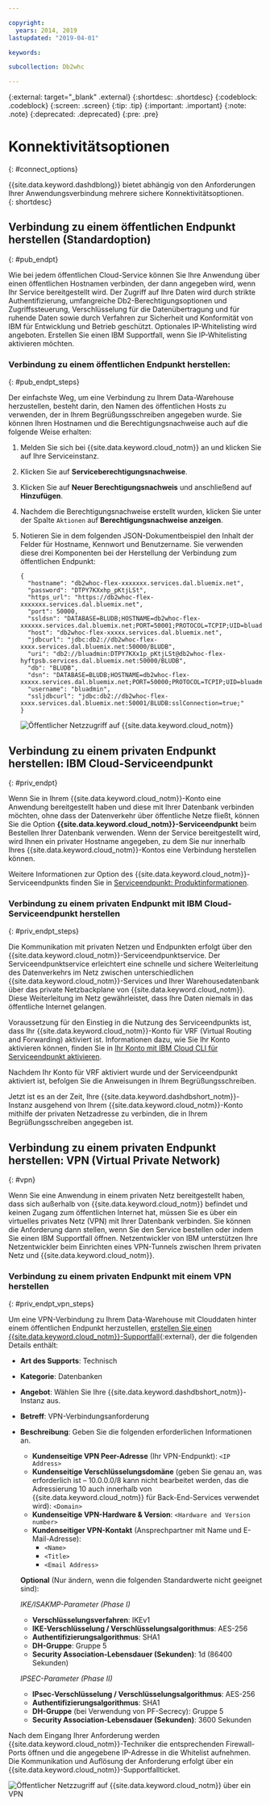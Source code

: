 ```yaml
---

copyright:
  years: 2014, 2019
lastupdated: "2019-04-01"

keywords:

subcollection: Db2whc

---
```


<!-- Attribute definitions --> 
{:external: target="_blank" .external}
{:shortdesc: .shortdesc}
{:codeblock: .codeblock}
{:screen: .screen}
{:tip: .tip}
{:important: .important}
{:note: .note}
{:deprecated: .deprecated}
{:pre: .pre}

# Konnektivitätsoptionen
{: #connect_options}

{{site.data.keyword.dashdblong}} bietet abhängig von den Anforderungen Ihrer Anwendungsverbindung mehrere sichere Konnektivitätsoptionen.  
{: shortdesc}

## Verbindung zu einem öffentlichen Endpunkt herstellen (Standardoption)
{: #pub_endpt}

Wie bei jedem öffentlichen Cloud-Service können Sie Ihre Anwendung über einen öffentlichen Hostnamen verbinden, der dann angegeben wird, wenn Ihr Service bereitgestellt wird. Der Zugriff auf Ihre Daten wird durch strikte Authentifizierung, umfangreiche Db2-Berechtigungsoptionen und Zugriffssteuerung, Verschlüsselung für die Datenübertragung und für ruhende Daten sowie durch Verfahren zur Sicherheit und Konformität von IBM für Entwicklung und Betrieb geschützt. Optionales IP-Whitelisting wird angeboten. Erstellen Sie einen IBM Supportfall, wenn Sie IP-Whitelisting aktivieren möchten.

### Verbindung zu einem öffentlichen Endpunkt herstellen:
{: #pub_endpt_steps}

Der einfachste Weg, um eine Verbindung zu Ihrem Data-Warehouse herzustellen, besteht darin, den Namen des öffentlichen Hosts zu verwenden, der in Ihrem Begrüßungsschreiben angegeben wurde. Sie können Ihren Hostnamen und die Berechtigungsnachweise auch auf die folgende Weise erhalten:

1. Melden Sie sich bei {{site.data.keyword.cloud_notm}} an und klicken Sie auf Ihre Serviceinstanz.
2. Klicken Sie auf **Serviceberechtigungsnachweise**.
3. Klicken Sie auf **Neuer Berechtigungsnachweis** und anschließend auf **Hinzufügen**.
4. Nachdem die Berechtigungsnachweise erstellt wurden, klicken Sie unter der Spalte `Aktionen` auf **Berechtigungsnachweise anzeigen**.
5. Notieren Sie in dem folgenden JSON-Dokumentbeispiel den Inhalt der Felder für Hostname, Kennwort und Benutzername. Sie verwenden diese drei Komponenten bei der Herstellung der Verbindung zum öffentlichen Endpunkt:

   ```
   {
     "hostname": "db2whoc-flex-xxxxxxx.services.dal.bluemix.net",
     "password": "DTPY7KXxhp_pKtjLSt",
     "https_url": "https://db2whoc-flex-xxxxxxx.services.dal.bluemix.net",
     "port": 50000,
     "ssldsn": "DATABASE=BLUDB;HOSTNAME=db2whoc-flex-xxxxxx.services.dal.bluemix.net;PORT=50001;PROTOCOL=TCPIP;UID=bluadmin;PWD=DTPY7KXWxhp_pKtjLSt;Security=SSL;",
     "host": "db2whoc-flex-xxxxx.services.dal.bluemix.net",
     "jdbcurl": "jdbc:db2://db2whoc-flex-xxxx.services.dal.bluemix.net:50000/BLUDB",
     "uri": "db2://bluadmin:DTPY7KXx1p_pKtjLSt@db2whoc-flex-hyftpsb.services.dal.bluemix.net:50000/BLUDB",
     "db": "BLUDB",
     "dsn": "DATABASE=BLUDB;HOSTNAME=db2whoc-flex-xxxxx.services.dal.bluemix.net;PORT=50000;PROTOCOL=TCPIP;UID=bluadmin;PWD=DTPYZunlWxhp_pKtjLSt;",
     "username": "bluadmin",
     "ssljdbcurl": "jdbc:db2://db2whoc-flex-xxxx.services.dal.bluemix.net:50001/BLUDB:sslConnection=true;"
   }

   ```

   ![Öffentlicher Netzzugriff auf {{site.data.keyword.cloud_notm}}](images/public_connection.png "Grafische Darstellung der Verbindung von Benutzer und Cloud")

## Verbindung zu einem privaten Endpunkt herstellen: IBM Cloud-Serviceendpunkt
{: #priv_endpt}

Wenn Sie in Ihrem {{site.data.keyword.cloud_notm}}-Konto eine Anwendung bereitgestellt haben und diese mit Ihrer Datenbank verbinden möchten, ohne dass der Datenverkehr über öffentliche Netze fließt, können Sie die Option **{{site.data.keyword.cloud_notm}}-Serviceendpunkt** beim Bestellen Ihrer Datenbank verwenden. Wenn der Service bereitgestellt wird, wird Ihnen ein privater Hostname angegeben, zu dem Sie nur innerhalb Ihres {{site.data.keyword.cloud_notm}}-Kontos eine Verbindung herstellen können.  

Weitere Informationen zur Option des {{site.data.keyword.cloud_notm}}-Serviceendpunkts finden Sie in [Serviceendpunkt: Produktinformationen](/docs/services/service-endpoint?topic=service-endpoint-about#about).


### Verbindung zu einem privaten Endpunkt mit IBM Cloud-Serviceendpunkt herstellen
{: #priv_endpt_steps}

Die Kommunikation mit privaten Netzen und Endpunkten erfolgt über den {{site.data.keyword.cloud_notm}}-Serviceendpunktservice. Der Serviceendpunktservice erleichtert eine schnelle und sichere Weiterleitung des Datenverkehrs im Netz zwischen unterschiedlichen {{site.data.keyword.cloud_notm}}-Services und Ihrer Warehousedatenbank über das private Netzbackplane von {{site.data.keyword.cloud_notm}}. Diese Weiterleitung im Netz gewährleistet, dass Ihre Daten niemals in das öffentliche Internet gelangen. 

Voraussetzung für den Einstieg in die Nutzung des Serviceendpunkts ist, dass Ihr {{site.data.keyword.cloud_notm}}-Konto für VRF (Virtual Routing and Forwarding) aktiviert ist. Informationen dazu, wie Sie Ihr Konto aktivieren können, finden Sie in [Ihr Konto mit IBM Cloud CLI für Serviceendpunkt aktivieren](/docs/services/service-endpoint?topic=service-endpoint-getting-started#cs_cli_install_steps).

Nachdem Ihr Konto für VRF aktiviert wurde und der Serviceendpunkt aktiviert ist, befolgen Sie die Anweisungen in Ihrem Begrüßungsschreiben.

Jetzt ist es an der Zeit, Ihre {{site.data.keyword.dashdbshort_notm}}-Instanz ausgehend von Ihrem {{site.data.keyword.cloud_notm}}-Konto mithilfe der privaten Netzadresse zu verbinden, die in Ihrem Begrüßungsschreiben angegeben ist.

## Verbindung zu einem privaten Endpunkt herstellen: VPN (Virtual Private Network)
{: #vpn}

Wenn Sie eine Anwendung in einem privaten Netz bereitgestellt haben, dass sich außerhalb von {{site.data.keyword.cloud_notm}} befindet und keinen Zugang zum öffentlichen Internet hat, müssen Sie es über ein virtuelles privates Netz (VPN) mit Ihrer Datenbank verbinden. Sie können die Anforderung dann stellen, wenn Sie den Service bestellen oder indem Sie einen IBM Supportfall öffnen. Netzentwickler von IBM unterstützen Ihre Netzentwickler beim Einrichten eines VPN-Tunnels zwischen Ihrem privaten Netz und {{site.data.keyword.cloud_notm}}.

### Verbindung zu einem privaten Endpunkt mit einem VPN herstellen
{: #priv_endpt_vpn_steps}

Um eine VPN-Verbindung zu Ihrem Data-Warehouse mit Clouddaten hinter einem öffentlichen Endpunkt herzustellen, [erstellen Sie einen {{site.data.keyword.cloud_notm}}-Supportfall](https://cloud.ibm.com/unifiedsupport/cases/add){:external}, der die folgenden Details enthält: 

* **Art des Supports**: Technisch 
* **Kategorie**: Datenbanken 
* **Angebot**: Wählen Sie Ihre {{site.data.keyword.dashdbshort_notm}}-Instanz aus. 
* **Betreff**: VPN-Verbindungsanforderung 
* **Beschreibung**: Geben Sie die folgenden erforderlichen Informationen an.
  * **Kundenseitige VPN Peer-Adresse** (Ihr VPN-Endpunkt): `<IP Address>`
  * **Kundenseitige Verschlüsselungsdomäne** (geben Sie genau an, was erforderlich ist – 10.0.0.0/8 kann nicht bearbeitet werden, das die Adressierung 10 auch innerhalb von {{site.data.keyword.cloud_notm}} für Back-End-Services verwendet wird): `<Domain>`
  * **Kundenseitige VPN-Hardware & Version**: `<Hardware and Version number>`
  * **Kundenseitiger VPN-Kontakt** (Ansprechpartner mit Name und E-Mail-Adresse): 
    * `<Name>` 
    * `<Title>` 
    * `<Email Address>`

  **Optional** (Nur ändern, wenn die folgenden Standardwerte nicht geeignet sind):

  *IKE/ISAKMP-Parameter (Phase I)*

  * **Verschlüsselungsverfahren**: IKEv1
  * **IKE-Verschlüsselung / Verschlüsselungsalgorithmus**: AES-256
  * **Authentifizierungsalgorithmus**: SHA1
  * **DH-Gruppe**: Gruppe 5
  * **Security Association-Lebensdauer (Sekunden)**: 1d (86400 Sekunden)

  *IPSEC-Parameter (Phase II)*

  * **IPsec-Verschlüsselung / Verschlüsselungsalgorithmus**: AES-256
  * **Authentifizierungsalgorithmus**: SHA1
  * **DH-Gruppe** (bei Verwendung von PF-Secrecy): Gruppe 5
  * **Security Association-Lebensdauer (Sekunden)**: 3600 Sekunden

Nach dem Eingang Ihrer Anforderung werden {{site.data.keyword.cloud_notm}}-Techniker die entsprechenden Firewall-Ports öffnen und die angegebene IP-Adresse in die Whitelist aufnehmen. Die Kommunikation und Auflösung der Anforderung erfolgt über ein {{site.data.keyword.cloud_notm}}-Supportfallticket.

![Öffentlicher Netzzugriff auf {{site.data.keyword.cloud_notm}} über ein VPN](images/public_connection_vpn.png "Grafische Darstellung der Verbindung von Benutzer und Cloud")

